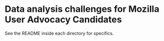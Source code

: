 # Data analysis challenges for Mozilla User Advocacy Candidates

See the README inside each directory for specifics.

